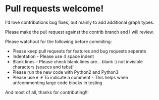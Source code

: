 # Pull requests welcome!

I'd love contributions bug fixes, but mainly to add additional graph types.

Please make the pull request against the contrib branch and I will review.

Please watchout for the following before commiting:
* Please keep pull requests for features and bug requests seperate
* Indentation - Please use 4 space indent
* Blank lines - Please check blank lines are... blank :) not invisible characters (spaces and tabs)!
* Please run the new code with Python2 and Python3
* Please use ```# #``` To indicate a comment - This helps when un/commenting large code blocks in testing

And most of all, thanks for contributing!!!